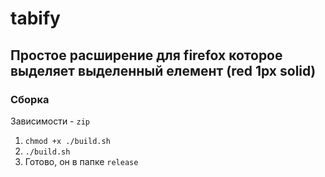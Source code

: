 # tabify
## Простое расширение для firefox которое выделяет выделенный елемент (red 1px solid)

### Сборка
Зависимости - ```zip```
1. ```chmod +x ./build.sh```
2. ```./build.sh```
3. Готово, он в папке ```release```
